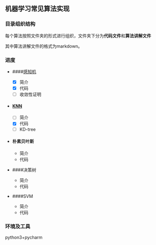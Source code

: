 ## 机器学习常见算法实现 #

### 目录组织结构

每个算法按照文件夹的形式进行组织，文件夹下分为**代码文件**和**算法讲解文件**

其中算法讲解文件的格式为markdown。

### 进度 #

- ####[感知机](./perceptron/ReadMe.pdf)

  - [x] 简介
  - [x] 代码
  - [ ] 收敛性证明

- #### [KNN](./knn/ReadMe.md)

  - [ ] 简介
  - [x] 代码
  - [ ] KD-tree

- #### 朴素贝叶斯

  - 简介
  - 代码

- ####决策树

  - 简介
  - 代码

- ####SVM

  - 简介
  - 代码

### 环境及工具 ##

python3+pycharm





